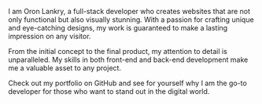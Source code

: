 I am Oron Lankry, a full-stack developer who creates websites that are not only functional but also visually stunning. With a passion for crafting unique and eye-catching designs, my work is guaranteed to make a lasting impression on any visitor.

From the initial concept to the final product, my attention to detail is unparalleled. My skills in both front-end and back-end development make me a valuable asset to any project.

Check out my portfolio on GitHub and see for yourself why I am the go-to developer for those who want to stand out in the digital world.
